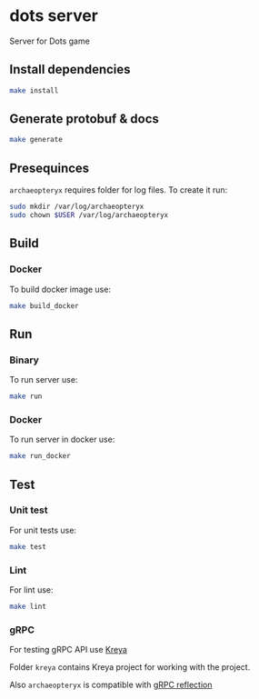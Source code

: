 # dots server
Server for Dots game

## Install dependencies

```sh
make install
```

## Generate protobuf & docs

```sh
make generate
```

## Presequinces

`archaeopteryx` requires folder for log files.
To create it run:
```sh
sudo mkdir /var/log/archaeopteryx
sudo chown $USER /var/log/archaeopteryx
```

## Build

### Docker

To build docker image use:
```sh
make build_docker
```

## Run

### Binary

To run server use:
```sh
make run
```

### Docker

To run server in docker use:
```sh
make run_docker
```

## Test

### Unit test

For unit tests use:
```sh
make test
```

### Lint

For lint use:
```sh
make lint
```

### gRPC

For testing gRPC API use [Kreya](https://kreya.app/)

Folder `kreya` contains Kreya project for working with the project.

Also `archaeopteryx` is compatible with [gRPC reflection](https://github.com/grpc/grpc/blob/master/doc/server-reflection.md)